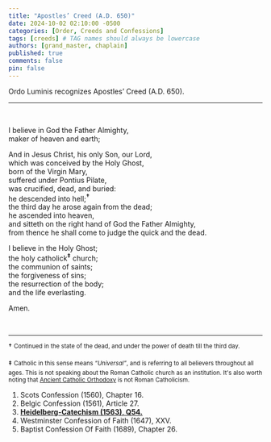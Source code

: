 ```yaml
---
title: "Apostles’ Creed (A.D. 650)"
date: 2024-10-02 02:10:00 -0500
categories: [Order, Creeds and Confessions]
tags: [creeds] # TAG names should always be lowercase
authors: [grand_master, chaplain]
published: true
comments: false
pin: false
---
```


Ordo Luminis recognizes Apostles’ Creed (A.D. 650).

---

<br>

I believe in God the Father Almighty,<br>
maker of heaven and earth;<br>

And in Jesus Christ, his only Son, our Lord,<br>
which was conceived by the Holy Ghost,<br>
born of the Virgin Mary,<br>
suffered under Pontius Pilate,<br>
was crucified, dead, and buried:<br>
he descended into hell;<sup style="font-weight:bold;">†</sup><br>
the third day he arose again from the dead;<br>
he ascended into heaven,<br>
and sitteth on the right hand of God the Father Almighty,<br>
from thence he shall come to judge the quick and the dead.<br>

I believe in the Holy Ghost;<br>
the holy catholick<sup style="font-weight:bold;">‡</sup> church;<br>
the communion of saints;<br>
the forgiveness of sins;<br>
the resurrection of the body;<br>
and the life everlasting.

Amen.

<br>

---

<sup style="font-weight:bold;">†</sup> <sup> Continued in the state of the dead, and under the power of death till the third day.</sup>

<sup style="font-weight:bold;">‡</sup> <sup>Catholic in this sense means *&ldquo;Universal&rdquo;*, and is referring to all believers throughout all ages. This is not speaking about the Roman Catholic church as an institution. It's also worth noting that [Ancient Catholic Orthodoxy](https://www.crossway.org/articles/10-things-you-should-know-about-reformed-theology-2/) is not Roman Catholicism.</sup>

1. Scots Confession (1560), Chapter 16.
2. Belgic Confession (1561), Article 27.
3. [**Heidelberg-Catechism (1563), Q54.**](https://ordoluminis.com/posts/heidelberg-catechism-1563/#Q54)
4. Westminster Confession of Faith (1647), XXV.
5. Baptist Confession Of Faith (1689), Chapter 26.

<script>
    var refTagger = {
        settings: {
            bibleVersion: 'ESV',
            tooltipStyle: 'dark'
        }
    };

    (function(d, t) {
        var n=d.querySelector('[nonce]');
        refTagger.settings.nonce = n && (n.nonce||n.getAttribute('nonce'));
        var g = d.createElement(t), s = d.getElementsByTagName(t)[0];
        g.src = 'https://api.reftagger.com/v2/RefTagger.js';
        g.nonce = refTagger.settings.nonce;
        s.parentNode.insertBefore(g, s);
    }(document, 'script'));
</script>
